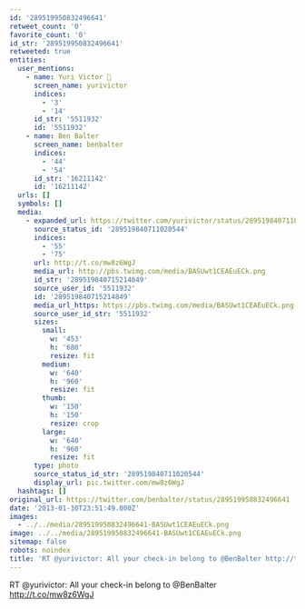 ```yaml
---
id: '289519950832496641'
retweet_count: '0'
favorite_count: '0'
id_str: '289519950832496641'
retweeted: true
entities:
  user_mentions:
    - name: Yuri Victor 🖤
      screen_name: yurivictor
      indices:
        - '3'
        - '14'
      id_str: '5511932'
      id: '5511932'
    - name: Ben Balter
      screen_name: benbalter
      indices:
        - '44'
        - '54'
      id_str: '16211142'
      id: '16211142'
  urls: []
  symbols: []
  media:
    - expanded_url: https://twitter.com/yurivictor/status/289519840711020544/photo/1
      source_status_id: '289519840711020544'
      indices:
        - '55'
        - '75'
      url: http://t.co/mw8z6WgJ
      media_url: http://pbs.twimg.com/media/BASUwt1CEAEuECk.png
      id_str: '289519840715214849'
      source_user_id: '5511932'
      id: '289519840715214849'
      media_url_https: https://pbs.twimg.com/media/BASUwt1CEAEuECk.png
      source_user_id_str: '5511932'
      sizes:
        small:
          w: '453'
          h: '680'
          resize: fit
        medium:
          w: '640'
          h: '960'
          resize: fit
        thumb:
          w: '150'
          h: '150'
          resize: crop
        large:
          w: '640'
          h: '960'
          resize: fit
      type: photo
      source_status_id_str: '289519840711020544'
      display_url: pic.twitter.com/mw8z6WgJ
  hashtags: []
original_url: https://twitter.com/benbalter/status/289519950832496641
date: '2013-01-10T23:51:49.000Z'
images:
  - ../../media/289519950832496641-BASUwt1CEAEuECk.png
image: ../../media/289519950832496641-BASUwt1CEAEuECk.png
sitemap: false
robots: noindex
title: 'RT @yurivictor: All your check-in belong to @BenBalter http://t.co/mw8z6WgJ'
---
```


RT @yurivictor: All your check-in belong to @BenBalter http://t.co/mw8z6WgJ